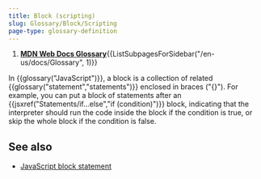 ```yaml
---
title: Block (scripting)
slug: Glossary/Block/Scripting
page-type: glossary-definition
---
```


<section id="Quick_links">
  <ol>
    <li><strong><a href="/en-US/docs/Glossary">MDN Web Docs Glossary</a></strong>{{ListSubpagesForSidebar("/en-us/docs/Glossary", 1)}}</li>
  </ol>
</section>

In {{glossary("JavaScript")}}, a block is a collection of related {{glossary("statement","statements")}} enclosed in braces ("{}"). For example, you can put a block of statements after an {{jsxref("Statements/if...else","if (condition)")}} block, indicating that the interpreter should run the code inside the block if the condition is true, or skip the whole block if the condition is false.

## See also

- [JavaScript block statement](/en-US/docs/Web/JavaScript/Reference/Statements/block)
